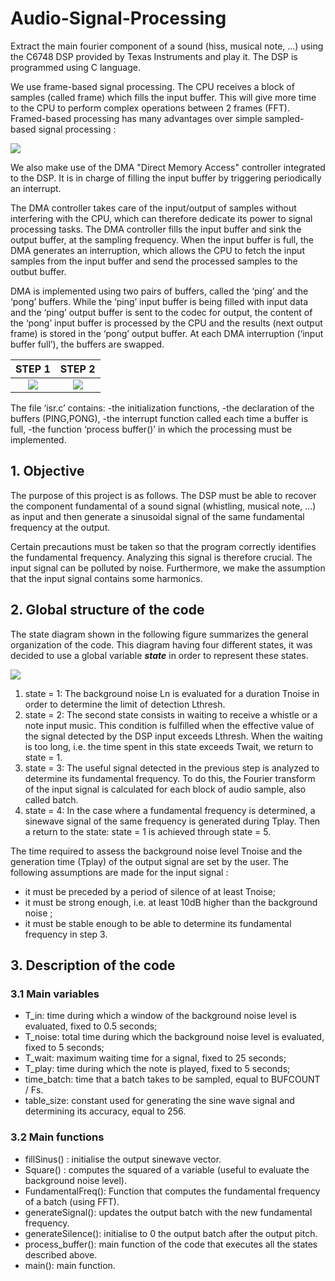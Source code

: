 # Audio-Signal-Processing
Extract the main fourier component of a sound (hiss, musical note, ...) using the C6748 DSP provided by Texas Instruments and play it. The DSP is programmed using C language. 

We use frame-based signal processing. The CPU receives a block of samples (called frame) which fills the input buffer. This will give more time to the CPU to perform complex operations between 2 frames (FFT). Framed-based processing has many advantages over simple sampled-based signal processing : 

![](https://i.imgur.com/zYt1XEp.png)


We also make use of the DMA "Direct Memory Access" controller integrated to the DSP. It is in charge of filling the input buffer by triggering periodically an interrupt.

The DMA controller takes care of the input/output of samples without interfering with the CPU, which can therefore dedicate its power to signal processing tasks. The DMA controller fills the input buffer and sink the output buffer, at the sampling frequency. When the input buffer is full, the DMA generates an interruption, which allows the CPU to fetch the input samples from the input buffer and send the processed samples to the outbut buffer.

DMA is implemented using two pairs of buffers, called the ‘ping’ and the ‘pong’ buffers. While the ‘ping’ input buffer is being filled with input data and the ‘ping’ output buffer is sent to the codec for output, the content of the ‘pong’ input buffer is processed by the CPU and the results (next output frame) is stored in the ‘pong’ output buffer. At each DMA interruption (‘input buffer full’), the buffers are swapped.

STEP 1            |  STEP 2
:-------------------------:|:-------------------------:
![](https://i.imgur.com/Ohn0XNS.png)|![](https://i.imgur.com/WxDkwOG.png)
  

The file ‘isr.c’ contains:
-the initialization functions,
-the declaration of the buffers (PING,PONG),
-the interrupt function called each time a buffer is full,
-the function ‘process buffer()’ in which the processing must be implemented.



## 1. Objective

The purpose of this project is as follows. The DSP must be able to recover the component fundamental of a sound signal (whistling, musical note, ...) as input and then
generate a sinusoidal signal of the same fundamental frequency at the output.

Certain precautions must be taken so that the program correctly identifies the fundamental frequency. Analyzing this signal is therefore crucial. The input signal can be polluted by noise. Furthermore, we make the assumption that  the input signal contains some harmonics.

## 2. Global structure of the code

The state diagram shown in the following figure summarizes the general organization of the code. This
diagram having four different states, it was decided to use a global variable ***state*** in order to represent these states. 


![](https://i.imgur.com/7ToSKfe.png)

1. state = 1: The background noise Ln is evaluated for a duration Tnoise in order to determine the limit of detection Lthresh.
2. state = 2: The second state consists in waiting to receive a whistle or a note input music. This condition is fulfilled when the effective value of the signal detected by the DSP input exceeds Lthresh. When the waiting is too long, i.e. the time spent in this state exceeds Twait, we return to state = 1.
3. state = 3: The useful signal detected in the previous step is analyzed to determine its fundamental frequency. To do this, the Fourier transform of the input signal is calculated for each block of audio sample, also called batch.
4. state = 4: In the case where a fundamental frequency is determined, a sinewave signal of the same frequency is generated during Tplay. Then a return to the state: state = 1 is achieved through state = 5.

The time required to assess the background noise level Tnoise and the generation time (Tplay) of the output signal are set by the user. The following assumptions are made for the input signal : 


- it must be preceded by a period of silence of at least Tnoise;
- it must be strong enough, i.e. at least 10dB higher than the background noise ;
- it must be stable enough to be able to determine its fundamental frequency in step 3.

## 3. Description of the code

### 3.1 Main variables

- T_in: time during which a window of the background noise level is evaluated, fixed to 0.5 seconds;
- T_noise: total time during which the background noise level is evaluated, fixed to 5 seconds;
- T_wait: maximum waiting time for a signal, fixed to 25 seconds;
- T_play: time during which the note is played, fixed to 5 seconds;
- time_batch: time that a batch takes to be sampled, equal to BUFCOUNT / Fs.
- table_size: constant used for generating the sine wave signal and determining its accuracy, equal to 256.

### 3.2 Main functions

- fillSinus() : initialise the output sinewave vector.
- Square() : computes the squared of a variable (useful to evaluate the background noise level).
- FundamentalFreq(): Function that computes the fundamental frequency of a batch (using FFT).
- generateSignal(): updates the output batch with the new fundamental frequency.
- generateSilence(): initialise to 0 the output batch after the output pitch.
- process_buffer(): main function of the code that executes all the states described above.
- main(): main function.



